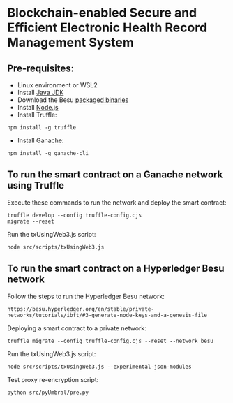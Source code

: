 # Blockchain-enabled Secure and Efficient Electronic Health Record Management System

## Pre-requisites:

- Linux environment or WSL2
- Install [Java JDK](https://www.oracle.com/java/technologies/javase-downloads.html)
- Download the Besu [packaged binaries](https://github.com/hyperledger/besu/releases)
- Install [Node.js](https://nodejs.org/en/download/)
- Install Truffle:

```
npm install -g truffle
```

- Install Ganache:

```
npm install -g ganache-cli
```

## To run the smart contract on a Ganache network using Truffle

Execute these commands to run the network and deploy the smart contract:

```
truffle develop --config truffle-config.cjs
migrate --reset
```

Run the txUsingWeb3.js script:

```
node src/scripts/txUsingWeb3.js
```

## To run the smart contract on a Hyperledger Besu network

Follow the steps to run the Hyperledger Besu network:

```
https://besu.hyperledger.org/en/stable/private-networks/tutorials/ibft/#3-generate-node-keys-and-a-genesis-file
```

Deploying a smart contract to a private network:

```
truffle migrate --config truffle-config.cjs --reset --network besu
```

Run the txUsingWeb3.js script:

```
node src/scripts/txUsingWeb3.js --experimental-json-modules
```

Test proxy re-encryption script:

```
python src/pyUmbral/pre.py
```
